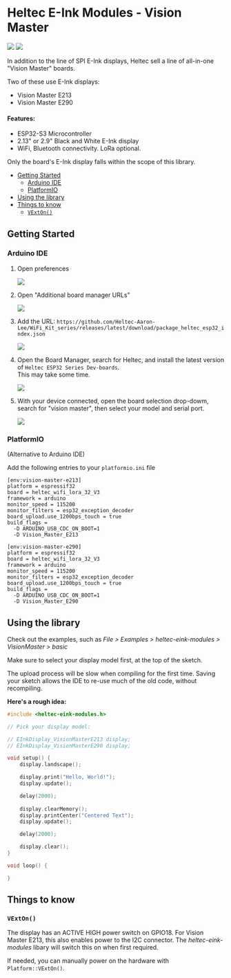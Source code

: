 # Heltec E-Ink Modules - Vision Master

![](promo_e213.jpg)
![](promo_e290.jpg)

In addition to the line of SPI E-Ink displays, Heltec sell a line of all-in-one "Vision Master" boards. 

Two of these use E-Ink displays:
* Vision Master E213
* Vision Master E290

#### Features:
  * ESP32-S3 Microcontroller
  * 2.13" or 2.9" Black and White E-Ink display
  * WiFi, Bluetooth connectivity. LoRa optional.

Only the board's E-Ink display falls within the scope of this library.

- [Getting Started](#getting-started)
  - [Arduino IDE](#arduino-ide)
  - [PlatformIO](#platformio)
- [Using the library](#using-the-library)
- [Things to know](#things-to-know)
  - [`VExtOn()`](#vexton)


## Getting Started

### Arduino IDE

1. Open preferences 

    ![](ArduinoIDE/prefs.jpg)

2. Open "Additional board manager URLs"

    ![](ArduinoIDE/urls1.jpg)

3. Add the URL: `https://github.com/Heltec-Aaron-Lee/WiFi_Kit_series/releases/latest/download/package_heltec_esp32_index.json`

    ![](ArduinoIDE/urls2.jpg)

4. Open the Board Manager, search for Heltec, and install the latest version of `Heltec ESP32 Series Dev-boards`. <br />
This may take some time.

    ![](ArduinoIDE/board_manager.jpg)

1. With your device connected, open the board selection drop-dowm, search for "vision master", then select your model and serial port.

    ![](ArduinoIDE/select_board.jpg)

### PlatformIO
(Alternative to Arduino IDE)

Add the following entries to your `platformio.ini` file

```
[env:vision-master-e213]
platform = espressif32
board = heltec_wifi_lora_32_V3
framework = arduino
monitor_speed = 115200
monitor_filters = esp32_exception_decoder
board_upload.use_1200bps_touch = true
build_flags = 
  -D ARDUINO_USB_CDC_ON_BOOT=1
  -D Vision_Master_E213

[env:vision-master-e290]
platform = espressif32
board = heltec_wifi_lora_32_V3
framework = arduino
monitor_speed = 115200
monitor_filters = esp32_exception_decoder
board_upload.use_1200bps_touch = true
build_flags = 
  -D ARDUINO_USB_CDC_ON_BOOT=1
  -D Vision_Master_E290
```

## Using the library

Check out the examples, such as *File > Examples > heltec-eink-modules > VisionMaster > basic*

Make sure to select your display model first, at the top of the sketch.

The upload process will be slow when compiling for the first time. Saving your sketch allows the IDE to re-use much of the old code, without recompiling.

**Here's a rough idea:**
```cpp
#include <heltec-eink-modules.h>

// Pick your display model:

// EInkDisplay_VisionMasterE213 display;
// EInkDisplay_VisionMasterE290 display;

void setup() {
    display.landscape();

    display.print("Hello, World!");
    display.update();

    delay(2000);
    
    display.clearMemory();
    display.printCenter("Centered Text");
    display.update();

    delay(2000);

    display.clear();
}

void loop() {

}
```

## Things to know

### `VExtOn()`
The display has an ACTIVE HIGH power switch on GPIO18. For Vision Master E213, this also enables power to the I2C connector.
The *heltec-eink-modules* libary will switch this on when first required.

If needed, you can manually power on the hardware with `Platform::VExtOn()`.
